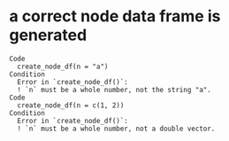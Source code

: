 # a correct node data frame is generated

    Code
      create_node_df(n = "a")
    Condition
      Error in `create_node_df()`:
      ! `n` must be a whole number, not the string "a".
    Code
      create_node_df(n = c(1, 2))
    Condition
      Error in `create_node_df()`:
      ! `n` must be a whole number, not a double vector.

